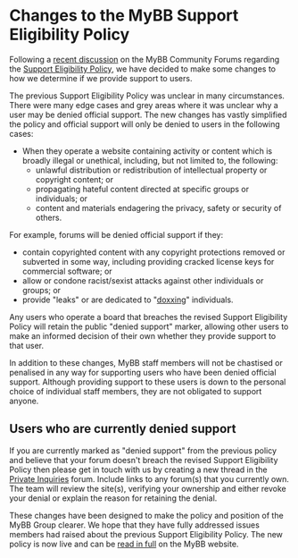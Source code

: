 # Changes to the MyBB Support Eligibility Policy

Following a [recent discussion](https://community.mybb.com/thread-214047.html) on the MyBB Community Forums regarding the [Support Eligibility Policy](https://mybb.com/support/eligibility-policy/), we have decided to make some changes to how we determine if we provide support to users.

The previous Support Eligibility Policy was unclear in many circumstances. There were many edge cases and grey areas where it was unclear why a user may be denied official support. The new changes has vastly simplified the policy and official support will only be denied to users in the following cases:
* When they operate a website containing activity or content which is broadly illegal or unethical, including, but not limited to, the following:
  * unlawful distribution or redistribution of intellectual property or copyright content; or
  * propagating hateful content directed at specific groups or individuals; or
  * content and materials endagering the privacy, safety or security of others.

For example, forums will be denied official support if they:
* contain copyrighted content with any copyright protections removed or subverted in some way, including providing cracked license keys for commercial software; or
* allow or condone racist/sexist attacks against other individuals or groups; or
* provide "leaks" or are dedicated to "[doxxing](http://www.dictionary.com/browse/dox)" individuals.

Any users who operate a board that breaches the revised Support Eligibility Policy will retain the public "denied support" marker, allowing other users to make an informed decision of their own whether they provide support to that user.

In addition to these changes, MyBB staff members will not be chastised or penalised in any way for supporting users who have been denied official support. Although providing support to these users is down to the personal choice of individual staff members, they are not obligated to support anyone.

## Users who are currently denied support
If you are currently marked as "denied support" from the previous policy and believe that your forum doesn't breach the revised Support Eligibility Policy then please get in touch with us by creating a new thread in the [Private Inquiries](https://community.mybb.com/forum-135.html) forum. Include links to any forum(s) that you currently own. The team will review the site(s), verifying your ownership and either revoke your denial or explain the reason for retaining the denial.

These changes have been designed to make the policy and position of the MyBB Group clearer. We hope that they have fully addressed issues members had raised about the previous Support Eligibility Policy. The new policy is now live and can be [read in full](https://mybb.com/support/eligibility-policy/) on the MyBB website.